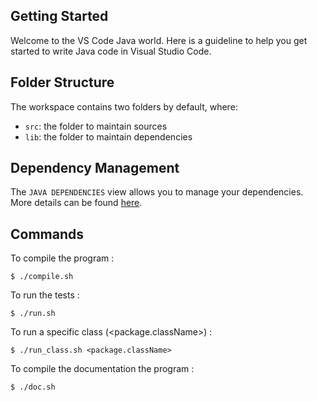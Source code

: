 ## Getting Started

Welcome to the VS Code Java world. Here is a guideline to help you get started to write Java code in Visual Studio Code.

## Folder Structure

The workspace contains two folders by default, where:

- `src`: the folder to maintain sources
- `lib`: the folder to maintain dependencies

## Dependency Management

The `JAVA DEPENDENCIES` view allows you to manage your dependencies. More details can be found [here](https://github.com/microsoft/vscode-java-pack/blob/master/release-notes/v0.9.0.md#work-with-jar-files-directly).

## Commands
To compile the program :
```shell
$ ./compile.sh
```
To run the tests :
```shell
$ ./run.sh
```
To run a specific class (<package.className>) :
```shell
$ ./run_class.sh <package.className>
```
To compile the documentation the program :
```shell
$ ./doc.sh
```

